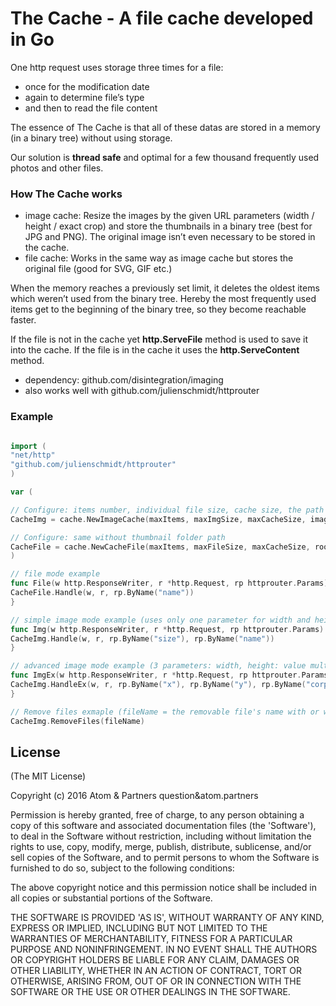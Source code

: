 The Cache - A file cache developed in Go
========

One http request uses storage three times for a file:
* once for the modification date
* again to determine file’s type
* and then to read the file content

The essence of The Cache is that all of these datas are stored in a memory (in a binary tree) without using storage.

Our solution is **thread safe** and optimal for a few thousand frequently used photos and other files.


### How The Cache works

* image cache: Resize the images by the given URL parameters (width / height / exact crop) and store the thumbnails in a binary tree (best for JPG and PNG). The original image isn’t even necessary to be stored in the cache.
* file cache: Works in the same way as image cache but stores the original file (good for SVG, GIF etc.)

When the memory reaches a previously set limit, it deletes the oldest items which weren’t used from the binary tree.
Hereby the most frequently used items get to the beginning of the binary tree, so they become reachable faster.

If the file is not in the cache yet **http.ServeFile** method is used to save it into the cache.
If the file is in the cache it uses the **http.ServeContent** method.

* dependency: github.com/disintegration/imaging
* also works well with github.com/julienschmidt/httprouter


### Example

```go

import (
"net/http"
"github.com/julienschmidt/httprouter"
)

var (

// Configure: items number, individual file size, cache size, the path of the original images, the path of the thumbnails (existing folder required)
CacheImg = cache.NewImageCache(maxItems, maxImgSize, maxCacheSize, imagePath,, thumbPath )

// Configure: same without thumbnail folder path
CacheFile = cache.NewCacheFile(maxItems, maxFileSize, maxCacheSize, rootPath)
)

// file mode example
func File(w http.ResponseWriter, r *http.Request, rp httprouter.Params) {
CacheFile.Handle(w, r, rp.ByName("name"))
}

// simple image mode example (uses only one parameter for width and height: value multiplied by 100, no crop)
func Img(w http.ResponseWriter, r *http.Request, rp httprouter.Params) {
CacheImg.Handle(w, r, rp.ByName("size"), rp.ByName("name"))
}

// advanced image mode example (3 parameters: width, height: value multiplied by 100, and crop: 1 = crop to the exact size, 0 = fit into the requested size)
func ImgEx(w http.ResponseWriter, r *http.Request, rp httprouter.Params) {
CacheImg.HandleEx(w, r, rp.ByName("x"), rp.ByName("y"), rp.ByName("corp"), rp.ByName("name"))
}

// Remove files exmaple (fileName = the removable file's name with or without extension or a number if the file name an ID from the database)
CacheImg.RemoveFiles(fileName)

```

## License 

(The MIT License)

Copyright (c) 2016 Atom & Partners question&atom.partners

Permission is hereby granted, free of charge, to any person obtaining
a copy of this software and associated documentation files (the
'Software'), to deal in the Software without restriction, including
without limitation the rights to use, copy, modify, merge, publish,
distribute, sublicense, and/or sell copies of the Software, and to
permit persons to whom the Software is furnished to do so, subject to
the following conditions:

The above copyright notice and this permission notice shall be
included in all copies or substantial portions of the Software.

THE SOFTWARE IS PROVIDED 'AS IS', WITHOUT WARRANTY OF ANY KIND,
EXPRESS OR IMPLIED, INCLUDING BUT NOT LIMITED TO THE WARRANTIES OF
MERCHANTABILITY, FITNESS FOR A PARTICULAR PURPOSE AND NONINFRINGEMENT.
IN NO EVENT SHALL THE AUTHORS OR COPYRIGHT HOLDERS BE LIABLE FOR ANY
CLAIM, DAMAGES OR OTHER LIABILITY, WHETHER IN AN ACTION OF CONTRACT,
TORT OR OTHERWISE, ARISING FROM, OUT OF OR IN CONNECTION WITH THE
SOFTWARE OR THE USE OR OTHER DEALINGS IN THE SOFTWARE.